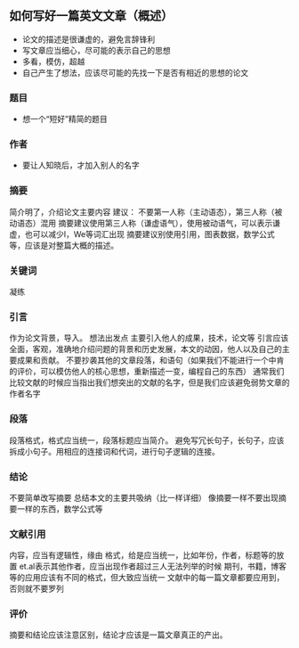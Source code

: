 ## 如何写好一篇英文文章（概述）
* 论文的描述是很谦虚的，避免言辞锋利
* 写文章应当细心，尽可能的表示自己的思想
* 多看，模仿，超越
* 自己产生了想法，应该尽可能的先找一下是否有相近的思想的论文
### 题目
* 想一个“短好”精简的题目
### 作者
* 要让人知晓后，才加入别人的名字
### 摘要
简介明了，介绍论文主要内容
建议：
不要第一人称（主动语态），第三人称（被动语态）混用
摘要建议使用第三人称（谦虚语气），使用被动语气，可以表示谦虚，也可以减少I，We等词汇出现
摘要建议别使用引用，图表数据，数学公式等，应该是对整篇大概的描述。
### 关键词
凝练
### 引言
作为论文背景，导入。
想法出发点
主要引入他人的成果，技术，论文等
引言应该全面，客观，准确地介绍问题的背景和历史发展，本文的动因，他人以及自己的主要成果和贡献。
不要抄袭其他的文章段落，和语句（如果我们不能进行一个中肯的评价，可以模仿他人的核心思想，重新描述一变，编程自己的东西）
通常我们比较文献的时候应当指出我们想突出的文献的名字，但是我们应该避免弱势文章的作者名字
### 段落
段落格式，格式应当统一，段落标题应当简介。
避免写冗长句子，长句子，应该拆成小句子。用相应的连接词和代词，进行句子逻辑的连接。
### 结论
不要简单改写摘要
总结本文的主要共吸纳（比一样详细）
像摘要一样不要出现摘要一样的东西，数学公式等
### 文献引用
内容，应当有逻辑性，缘由
格式，给是应当统一，比如年份，作者，标题等的放置
et.al表示其他作者，应当出现作者超过三人无法列举的时候
期刊，书籍，博客等的应用应该有不同的格式，但大致应当统一
文献中的每一篇文章都要应用到，否则就不要罗列
### 评价
摘要和结论应该注意区别，结论才应该是一篇文章真正的产出。
